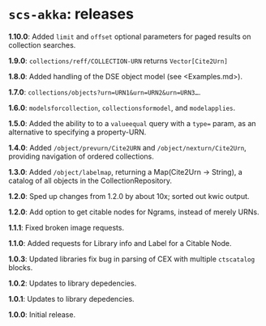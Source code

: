 # `scs-akka`: releases

**1.10.0**: Added `limit` and `offset` optional parameters for paged results on collection searches.

**1.9.0**: `collections/reff/COLLECTION-URN` returns `Vector[Cite2Urn]`

**1.8.0**: Added handling of the DSE object model (see <Examples.md>).

**1.7.0**: `collections/objects?urn=URN1&urn=URN2&urn=URN3…`.

**1.6.0**: `modelsforcollection`, `collectionsformodel`, and `modelapplies`.

**1.5.0**: Added the ability to to a `valueequal` query with a `type=` param, as an alternative to specifying a property-URN.

**1.4.0**: Added `/object/prevurn/Cite2URN` and `/object/nexturn/Cite2Urn`, providing navigation of ordered collections.

**1.3.0**: Added `/object/labelmap`, returning a Map(Cite2Urn -> String), a catalog of all objects in the CollectionRepository.

**1.2.0**: Sped up changes from 1.2.0 by about 10x; sorted out kwic output.

**1.2.0**: Add option to get citable nodes for Ngrams, instead of merely URNs.

**1.1.1**: Fixed broken image requests.

**1.1.0**: Added requests for Library info and Label for a Citable Node.

**1.0.3**: Updated libraries fix bug in parsing of CEX with multiple `ctscatalog` blocks.

**1.0.2**: Updates to library depedencies.

**1.0.1**: Updates to library depedencies.

**1.0.0**: Initial release.
